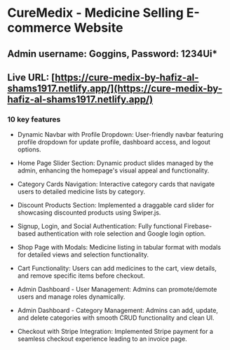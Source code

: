 # CureMedix - Medicine Selling E-commerce Website

## Admin username: Goggins, Password: 1234Ui*


## Live URL: [https://cure-medix-by-hafiz-al-shams1917.netlify.app/](https://cure-medix-by-hafiz-al-shams1917.netlify.app/)


### **10 key features**

- Dynamic Navbar with Profile Dropdown: User-friendly navbar featuring profile dropdown for update profile, dashboard access, and logout options.

- Home Page Slider Section: Dynamic product slides managed by the admin, enhancing the homepage's visual appeal and functionality.

- Category Cards Navigation: Interactive category cards that navigate users to detailed medicine lists by category.

- Discount Products Section: Implemented a draggable card slider for showcasing discounted products using Swiper.js.

- Signup, Login, and Social Authentication: Fully functional Firebase-based authentication with role selection and Google login option.

- Shop Page with Modals: Medicine listing in tabular format with modals for detailed views and selection functionality.

- Cart Functionality: Users can add medicines to the cart, view details, and remove specific items before checkout.

- Admin Dashboard - User Management: Admins can promote/demote users and manage roles dynamically.

- Admin Dashboard - Category Management: Admins can add, update, and delete categories with smooth CRUD functionality and clean UI.

- Checkout with Stripe Integration: Implemented Stripe payment for a seamless checkout experience leading to an invoice page.
